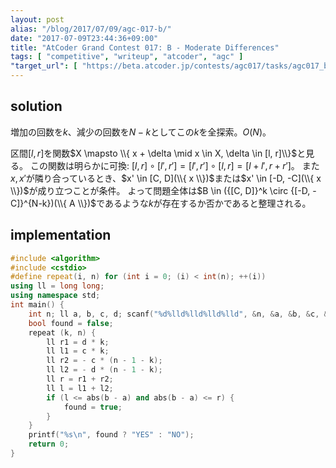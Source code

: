 ```yaml
---
layout: post
alias: "/blog/2017/07/09/agc-017-b/"
date: "2017-07-09T23:44:36+09:00"
title: "AtCoder Grand Contest 017: B - Moderate Differences"
tags: [ "competitive", "writeup", "atcoder", "agc" ]
"target_url": [ "https://beta.atcoder.jp/contests/agc017/tasks/agc017_b" ]
---
```


## solution

増加の回数を$k$、減少の回数を$N - k$としてこの$k$を全探索。$O(N)$。

区間$[l, r]$を関数$X \mapsto \\{ x + \delta \mid x \in X, \delta \in [l, r]\\}$と見る。
この関数は明らかに可換: $[l, r] \circ [l', r'] = [l', r'] \circ [l, r] = [l + l', r + r']$。
また$x, x'$が隣り合っているとき、$x' \in [C, D](\\{ x \\})$または$x' \in [-D, -C](\\{ x \\})$が成り立つことが条件。
よって問題全体は$B \in ({[C, D]}^k \circ {[-D, -C]}^{N-k})(\\{ A \\})$であるような$k$が存在するか否かであると整理される。

## implementation

``` c++
#include <algorithm>
#include <cstdio>
#define repeat(i, n) for (int i = 0; (i) < int(n); ++(i))
using ll = long long;
using namespace std;
int main() {
    int n; ll a, b, c, d; scanf("%d%lld%lld%lld%lld", &n, &a, &b, &c, &d);
    bool found = false;
    repeat (k, n) {
        ll r1 = d * k;
        ll l1 = c * k;
        ll r2 = - c * (n - 1 - k);
        ll l2 = - d * (n - 1 - k);
        ll r = r1 + r2;
        ll l = l1 + l2;
        if (l <= abs(b - a) and abs(b - a) <= r) {
            found = true;
        }
    }
    printf("%s\n", found ? "YES" : "NO");
    return 0;
}
```
